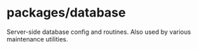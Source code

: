 # packages/database

Server-side database config and routines.  Also used by various maintenance utilities.

